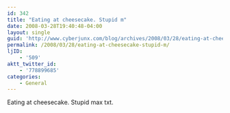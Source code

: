 ```yaml
---
id: 342
title: "Eating at cheesecake. Stupid m"
date: 2008-03-28T19:40:48-04:00
layout: single
guid: 'http://www.cyberjunx.com/blog/archives/2008/03/28/eating-at-cheesecake-stupid-m/'
permalink: /2008/03/28/eating-at-cheesecake-stupid-m/
ljID:
    - '509'
aktt_twitter_id:
    - '778899685'
categories:
    - General
---
```


Eating at cheesecake. Stupid max txt.